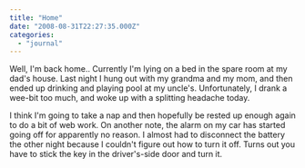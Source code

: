 ```yaml
---
title: "Home"
date: "2008-08-31T22:27:35.000Z"
categories: 
  - "journal"
---
```


Well, I'm back home.. Currently I'm lying on a bed in the spare room at my dad's house. Last night I hung out with my grandma and my mom, and then ended up drinking and playing pool at my uncle's. Unfortunately, I drank a wee-bit too much, and woke up with a splitting headache today.

I think I'm going to take a nap and then hopefully be rested up enough again to do a bit of web work. On another note, the alarm on my car has started going off for apparently no reason. I almost had to disconnect the battery the other night because I couldn't figure out how to turn it off. Turns out you have to stick the key in the driver's-side door and turn it.

